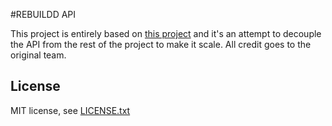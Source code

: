 #REBUILDD API

This project is entirely based on [this project](https://github.com/dssg/labor) and it's an attempt to decouple the API from the rest of the project to make it scale. All credit goes to the original team.

## License
MIT license, see [LICENSE.txt](LICENSE.txt)
